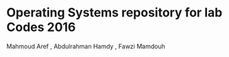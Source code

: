 # Operating Systems repository for lab Codes 2016 
Mahmoud Aref , Abdulrahman Hamdy , Fawzi Mamdouh 
